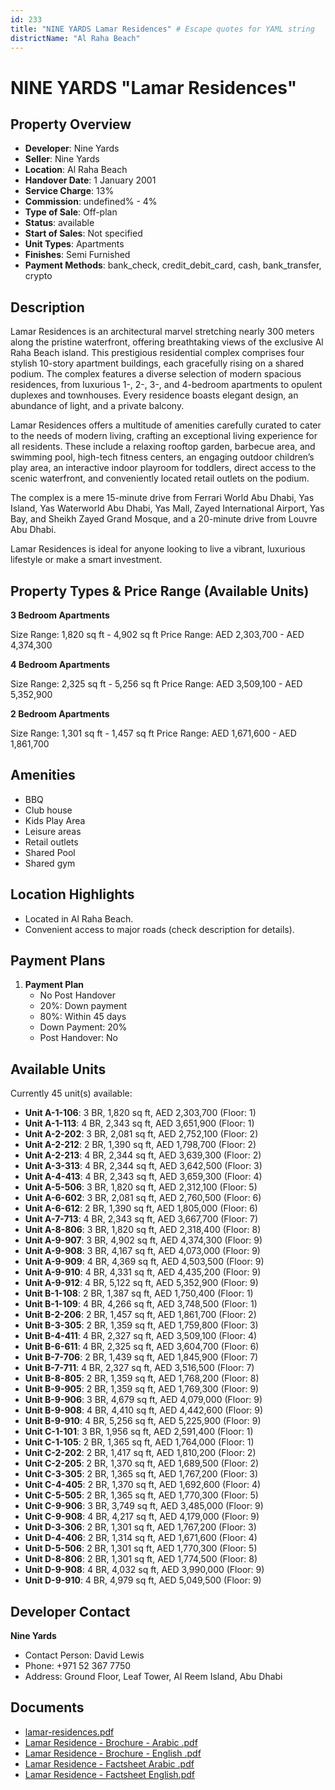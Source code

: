 ```yaml
---
id: 233
title: "NINE YARDS Lamar Residences" # Escape quotes for YAML string
districtName: "Al Raha Beach"
---
```


# NINE YARDS "Lamar Residences"

## Property Overview
- **Developer**: Nine Yards
- **Seller**: Nine Yards
- **Location**: Al Raha Beach
- **Handover Date**: 1 January 2001
- **Service Charge**: 13%
- **Commission**: undefined% - 4%
- **Type of Sale**: Off-plan
- **Status**: available
- **Start of Sales**: Not specified
- **Unit Types**: Apartments
- **Finishes**: Semi Furnished
- **Payment Methods**: bank_check, credit_debit_card, cash, bank_transfer, crypto

## Description
Lamar Residences is an architectural marvel stretching nearly 300 meters along the pristine waterfront, offering breathtaking views of the exclusive Al Raha Beach island. This prestigious residential complex comprises four stylish 10-story apartment buildings, each gracefully rising on a shared podium. The complex features a diverse selection of modern spacious residences, from luxurious 1-, 2-, 3-, and 4-bedroom apartments to opulent duplexes and townhouses. Every residence boasts elegant design, an abundance of light, and a private balcony.

Lamar Residences offers a multitude of amenities carefully curated to cater to the needs of modern living, crafting an exceptional living experience for all residents. These include a relaxing rooftop garden, barbecue area, and swimming pool, high-tech fitness centers, an engaging outdoor children’s play area, an interactive indoor playroom for toddlers, direct access to the scenic waterfront, and conveniently located retail outlets on the podium.

The complex is a mere 15-minute drive from Ferrari World Abu Dhabi, Yas Island, Yas Waterworld Abu Dhabi, Yas Mall, Zayed International Airport, Yas Bay, and Sheikh Zayed Grand Mosque, and a 20-minute drive from Louvre Abu Dhabi.

Lamar Residences is ideal for anyone looking to live a vibrant, luxurious lifestyle or make a smart investment.

## Property Types & Price Range (Available Units)
**3 Bedroom Apartments**

Size Range: 1,820 sq ft - 4,902 sq ft
Price Range: AED 2,303,700 - AED 4,374,300

**4 Bedroom Apartments**

Size Range: 2,325 sq ft - 5,256 sq ft
Price Range: AED 3,509,100 - AED 5,352,900

**2 Bedroom Apartments**

Size Range: 1,301 sq ft - 1,457 sq ft
Price Range: AED 1,671,600 - AED 1,861,700

## Amenities
- BBQ
- Club house
- Kids Play Area
- Leisure areas
- Retail outlets
- Shared Pool
- Shared gym

## Location Highlights
- Located in Al Raha Beach.
- Convenient access to major roads (check description for details).

## Payment Plans
1. **Payment Plan**
   - No Post Handover
   - 20%: Down payment
   - 80%: Within 45 days
   - Down Payment: 20%
   - Post Handover: No

## Available Units
Currently 45 unit(s) available:
- **Unit A-1-106**: 3 BR, 1,820 sq ft, AED 2,303,700 (Floor: 1)
- **Unit A-1-113**: 4 BR, 2,343 sq ft, AED 3,651,900 (Floor: 1)
- **Unit A-2-202**: 3 BR, 2,081 sq ft, AED 2,752,100 (Floor: 2)
- **Unit A-2-212**: 2 BR, 1,390 sq ft, AED 1,798,700 (Floor: 2)
- **Unit A-2-213**: 4 BR, 2,344 sq ft, AED 3,639,300 (Floor: 2)
- **Unit A-3-313**: 4 BR, 2,344 sq ft, AED 3,642,500 (Floor: 3)
- **Unit A-4-413**: 4 BR, 2,343 sq ft, AED 3,659,300 (Floor: 4)
- **Unit A-5-506**: 3 BR, 1,820 sq ft, AED 2,312,100 (Floor: 5)
- **Unit A-6-602**: 3 BR, 2,081 sq ft, AED 2,760,500 (Floor: 6)
- **Unit A-6-612**: 2 BR, 1,390 sq ft, AED 1,805,000 (Floor: 6)
- **Unit A-7-713**: 4 BR, 2,343 sq ft, AED 3,667,700 (Floor: 7)
- **Unit A-8-806**: 3 BR, 1,820 sq ft, AED 2,318,400 (Floor: 8)
- **Unit A-9-907**: 3 BR, 4,902 sq ft, AED 4,374,300 (Floor: 9)
- **Unit A-9-908**: 3 BR, 4,167 sq ft, AED 4,073,000 (Floor: 9)
- **Unit A-9-909**: 4 BR, 4,369 sq ft, AED 4,503,500 (Floor: 9)
- **Unit A-9-910**: 4 BR, 4,331 sq ft, AED 4,435,200 (Floor: 9)
- **Unit A-9-912**: 4 BR, 5,122 sq ft, AED 5,352,900 (Floor: 9)
- **Unit B-1-108**: 2 BR, 1,387 sq ft, AED 1,750,400 (Floor: 1)
- **Unit B-1-109**: 4 BR, 4,266 sq ft, AED 3,748,500 (Floor: 1)
- **Unit B-2-206**: 2 BR, 1,457 sq ft, AED 1,861,700 (Floor: 2)
- **Unit B-3-305**: 2 BR, 1,359 sq ft, AED 1,759,800 (Floor: 3)
- **Unit B-4-411**: 4 BR, 2,327 sq ft, AED 3,509,100 (Floor: 4)
- **Unit B-6-611**: 4 BR, 2,325 sq ft, AED 3,604,700 (Floor: 6)
- **Unit B-7-706**: 2 BR, 1,439 sq ft, AED 1,845,900 (Floor: 7)
- **Unit B-7-711**: 4 BR, 2,327 sq ft, AED 3,516,500 (Floor: 7)
- **Unit B-8-805**: 2 BR, 1,359 sq ft, AED 1,768,200 (Floor: 8)
- **Unit B-9-905**: 2 BR, 1,359 sq ft, AED 1,769,300 (Floor: 9)
- **Unit B-9-906**: 3 BR, 4,679 sq ft, AED 4,079,000 (Floor: 9)
- **Unit B-9-908**: 4 BR, 4,410 sq ft, AED 4,442,600 (Floor: 9)
- **Unit B-9-910**: 4 BR, 5,256 sq ft, AED 5,225,900 (Floor: 9)
- **Unit C-1-101**: 3 BR, 1,956 sq ft, AED 2,591,400 (Floor: 1)
- **Unit C-1-105**: 2 BR, 1,365 sq ft, AED 1,764,000 (Floor: 1)
- **Unit C-2-202**: 2 BR, 1,417 sq ft, AED 1,810,200 (Floor: 2)
- **Unit C-2-205**: 2 BR, 1,370 sq ft, AED 1,689,500 (Floor: 2)
- **Unit C-3-305**: 2 BR, 1,365 sq ft, AED 1,767,200 (Floor: 3)
- **Unit C-4-405**: 2 BR, 1,370 sq ft, AED 1,692,600 (Floor: 4)
- **Unit C-5-505**: 2 BR, 1,365 sq ft, AED 1,770,300 (Floor: 5)
- **Unit C-9-906**: 3 BR, 3,749 sq ft, AED 3,485,000 (Floor: 9)
- **Unit C-9-908**: 4 BR, 4,217 sq ft, AED 4,179,000 (Floor: 9)
- **Unit D-3-306**: 2 BR, 1,301 sq ft, AED 1,767,200 (Floor: 3)
- **Unit D-4-406**: 2 BR, 1,314 sq ft, AED 1,671,600 (Floor: 4)
- **Unit D-5-506**: 2 BR, 1,301 sq ft, AED 1,770,300 (Floor: 5)
- **Unit D-8-806**: 2 BR, 1,301 sq ft, AED 1,774,500 (Floor: 8)
- **Unit D-9-908**: 4 BR, 4,032 sq ft, AED 3,990,000 (Floor: 9)
- **Unit D-9-910**: 4 BR, 4,979 sq ft, AED 5,049,500 (Floor: 9)

## Developer Contact
**Nine Yards**
- Contact Person: David Lewis
- Phone: +971 52 367 7750
- Address: Ground Floor, Leaf Tower, Al Reem Island, Abu Dhabi

## Documents
- [lamar-residences.pdf](https://cdn.geniemap.net/2023/06/22/EQ8tSia7mhfejWl7dwjfgJelA3MQZ69TBvrelWs7.pdf)
- [Lamar Residence - Brochure - Arabic .pdf](https://cdn.geniemap.net/2024/10/08/zqDta3hjRQoZXsjQ2690B5fvqJrzON2x2awWbcEf.pdf)
- [Lamar Residence - Brochure - English .pdf](https://cdn.geniemap.net/2024/10/08/yRqHr4KMyFU1TR4IPJOcGx3WqKJuHGtKK6bGABaE.pdf)
- [Lamar Residence - Factsheet Arabic .pdf](https://cdn.geniemap.net/2024/10/08/JaCsZMfOTjudnmacVUBoaQkGTtErLGCxjiN02xNl.pdf)
- [Lamar Residence - Factsheet English.pdf](https://cdn.geniemap.net/2024/10/08/Lre1JMhQMvTl3J1eRNFiInqtTpgIFGHtYCTmmRlG.pdf)
